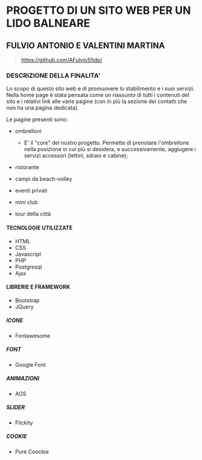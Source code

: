 # PROGETTO DI UN SITO WEB PER UN LIDO BALNEARE

## FULVIO ANTONIO E VALENTINI MARTINA

> <https://github.com/AFulvio1/lido/>

### DESCRIZIONE DELLA FINALITA'

Lo scopo di questo sito web e di promuovere lo stabilimento e i suoi servizi. Nella home page è stata pensata come un riassunto di tutti i contenuti del sito e i relativi link alle varie pagine (con in più la sezione dei contatti che non ha una pagina dedicata).

Le pagine presenti sono:

- ombrelloni
  - E' il "core" del nostro progetto. Permette di prenotare l'ombrellone nella posizione in cui più si desidera, e successivamente, aggiugere i servizi accessori (lettini, sdraio e cabine);

- ristorante
- campi da beach-volley
- eventi privati
- mini club
- tour della città

#### TECNOLOGIE UTILIZZATE

- HTML
- CSS
- Javascript
- PHP
- Postgresql
- Ajax

#### LIBRERIE E FRAMEWORK

- Bootstrap
- JQuery

##### ICONE

- Fontawesome

##### FONT

- Google Font

##### ANIMAZIONI

- AOS

##### SLIDER

- Flickity

##### COOKIE

- Pure Coockie

